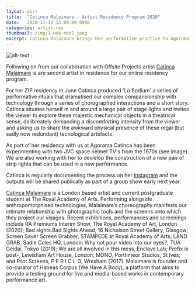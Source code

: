 ```yaml
---
layout: post
title:  "Catinca Malaimare - Artist Residency Program 2020"
date:   2020-11-12 13:00:00 0000
categories: artist-res
thumbnail: /img/1-web-med2.jpeg
excerpt: Catinca Malaimare brings her performative practice to Agorama's artist residency program 
---
```


![alt-text](/img/1-web-med2.jpeg)

Following on from our collaboration with Offsite Projects artist [Catinca Malaimare](https://www.catincamalaimare.com/) is are second artist in residence for our online residency program. 

For her ZIP residency in June Catinca produced 'Lo Sodium' a series of performative rituals that dramatised our complex compansionship with technology through a series of chorographed interactions and a short story.  Catinca situates herself in and around a large pair of stage lights and invites the viewer to explore these majestic mechanical objects in a theatrical sense, delibreately demanding a discomforting intensity from the viewer and asking us to share the awkward physical presence of these regal (but sadly now redundant) tecnological artefacts. 

As part of her residency with us at Agorama Catinca has been experimenting with two JVC space helmet TV's from the 1970s (see image). We are also working with her to devlelop the construction of a new pair of strip lights that can be used in a new performance. 

Catinca is regularly documenting the process on her [Instagram](https://www.instagram.com/catincamalaimare/) and the outputs will be shared publically as part of a group show early next year.

[Catinca Malaimare](https://www.catincamalaimare.com/) is a London based artist and current postgraduate student at The Royal Academy of Arts. Performing alongside anthropomorphised technologies, Malaimare’s choreography manifests our intimate relationship with photographic tools and the screens onto which they project our visages. Recent exhibitions, performances and screenings include RA Premiums Interim Show, The Royal Academy of Art, London (2020); Bad sights.Bad Sights Ahead​, 16 Nicholson Street Gallery, Glasgow; Screen Saver Screen Grabber, STAMPEDE at Royal Academy of Arts; LAND GRAB, Sadie Coles HQ, London; Why not pour video into our eyes?, TUA Geidai, Tokyo (2019); We are all involved in this mess, Enclave Lab; Prefix is post-, Lewisham Art House, London; MONO, Porthmeor Studios, St Ives; and Pilot Screens, P E R I C L O, Wrexham (2017). Malaimare is founder and co-curator of Habeas Corpus (We Have A Body), a platform that aims to provide a testing ground for live and media-based works in contemporary performance art.
